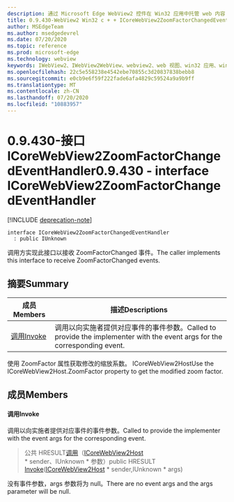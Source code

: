 ```yaml
---
description: 通过 Microsoft Edge WebView2 控件在 Win32 应用中托管 web 内容
title: 0.9.430-WebView2 Win32 c + + ICoreWebView2ZoomFactorChangedEventHandler
author: MSEdgeTeam
ms.author: msedgedevrel
ms.date: 07/20/2020
ms.topic: reference
ms.prod: microsoft-edge
ms.technology: webview
keywords: IWebView2、IWebView2WebView、webview2、web 视图、win32 应用、win32、edge、ICoreWebView2、ICoreWebView2Host、浏览器控件、边缘 html
ms.openlocfilehash: 22c5e558238e4542ebe70855c3d20837838bebb8
ms.sourcegitcommit: e0cb9e6f59f222fade6afa4829c59524a9a9b9ff
ms.translationtype: MT
ms.contentlocale: zh-CN
ms.lasthandoff: 07/20/2020
ms.locfileid: "10883957"
---
```

# <span data-ttu-id="e4539-104">0.9.430-接口 ICoreWebView2ZoomFactorChangedEventHandler</span><span class="sxs-lookup"><span data-stu-id="e4539-104">0.9.430 - interface ICoreWebView2ZoomFactorChangedEventHandler</span></span> 

[!INCLUDE [deprecation-note](../../includes/deprecation-note.md)]

```
interface ICoreWebView2ZoomFactorChangedEventHandler
  : public IUnknown
```

<span data-ttu-id="e4539-105">调用方实现此接口以接收 ZoomFactorChanged 事件。</span><span class="sxs-lookup"><span data-stu-id="e4539-105">The caller implements this interface to receive ZoomFactorChanged events.</span></span>

## <span data-ttu-id="e4539-106">摘要</span><span class="sxs-lookup"><span data-stu-id="e4539-106">Summary</span></span>

 <span data-ttu-id="e4539-107">成员</span><span class="sxs-lookup"><span data-stu-id="e4539-107">Members</span></span>                        | <span data-ttu-id="e4539-108">描述</span><span class="sxs-lookup"><span data-stu-id="e4539-108">Descriptions</span></span>
--------------------------------|---------------------------------------------
[<span data-ttu-id="e4539-109">调用</span><span class="sxs-lookup"><span data-stu-id="e4539-109">Invoke</span></span>](#invoke) | <span data-ttu-id="e4539-110">调用以向实施者提供对应事件的事件参数。</span><span class="sxs-lookup"><span data-stu-id="e4539-110">Called to provide the implementer with the event args for the corresponding event.</span></span>

<span data-ttu-id="e4539-111">使用 ZoomFactor 属性获取修改的缩放系数。 ICoreWebView2Host</span><span class="sxs-lookup"><span data-stu-id="e4539-111">Use the ICoreWebView2Host.ZoomFactor property to get the modified zoom factor.</span></span>

## <span data-ttu-id="e4539-112">成员</span><span class="sxs-lookup"><span data-stu-id="e4539-112">Members</span></span>

#### <span data-ttu-id="e4539-113">调用</span><span class="sxs-lookup"><span data-stu-id="e4539-113">Invoke</span></span> 

<span data-ttu-id="e4539-114">调用以向实施者提供对应事件的事件参数。</span><span class="sxs-lookup"><span data-stu-id="e4539-114">Called to provide the implementer with the event args for the corresponding event.</span></span>

> <span data-ttu-id="e4539-115">公共 HRESULT[调用](#invoke)（[ICoreWebView2Host](ICoreWebView2Host.md) \* sender、IUnknown \* 参数）</span><span class="sxs-lookup"><span data-stu-id="e4539-115">public HRESULT [Invoke](#invoke)([ICoreWebView2Host](ICoreWebView2Host.md) \* sender,IUnknown \* args)</span></span>

<span data-ttu-id="e4539-116">没有事件参数，args 参数将为 null。</span><span class="sxs-lookup"><span data-stu-id="e4539-116">There are no event args and the args parameter will be null.</span></span>

